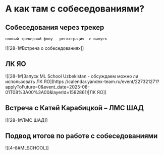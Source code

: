 

# А как там с собеседованиями?

## Собеседования через трекер
	полный трекерный флоу – регистрация -> выпуск
	
![[28-1#Встреча о собеседованиях]]




## ЛК ЯО

![[28-1#[Запуск ML School Uzbekistan - обсуждаем можно ли использовать ЛК ЯО](https //calendar.yandex-team.ru/event/227321271?applyToFuture=0&event_date=2025-08-01T08%3A00%3A00&layerId=1582861)|ЛК ЯО]]


## Встреча с Катей Карабицкой – ЛМС ШАД

![[28-1#ЛМС ШАД]]



## Подвод итогов по работе с собеседованиями

![[4–8#MLSCHOOL]]